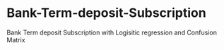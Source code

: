 # Bank-Term-deposit-Subscription
Bank Term deposit Subscription with Logisitic regression and Confusion Matrix
